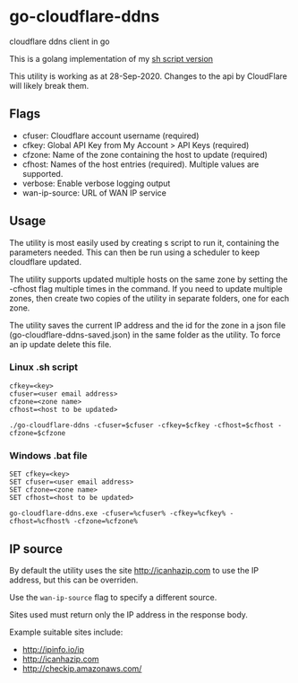 # go-cloudflare-ddns

cloudflare ddns client in go

This is a golang implementation of my [sh script version](https://github.com/jonegerton/cloudflare-ddns)

This utility is working as at 28-Sep-2020. Changes to the api by CloudFlare will likely break them.

## Flags

- cfuser: Cloudflare account username (required)
- cfkey: Global API Key from My Account > API Keys (required)
- cfzone: Name of the zone containing the host to update (required)
- cfhost: Names of the host entries (required). Multiple values are supported.
- verbose: Enable verbose logging output
- wan-ip-source: URL of WAN IP service

## Usage

The utility is most easily used by creating s script to run it, containing the parameters needed. This can then be run using a scheduler to keep cloudflare updated.

The utility supports updated multiple hosts on the same zone by setting the -cfhost flag multiple times in the command. If you need to update multiple zones, then create two copies of the utility in separate folders, one for each zone.

The utility saves the current IP address and the id for the zone in a json file (go-cloudflare-ddns-saved.json) in the same folder as the utility. To force an ip update delete this file.

### Linux .sh script

    cfkey=<key>
    cfuser=<user email address>
    cfzone=<zone name>
    cfhost=<host to be updated>

    ./go-cloudflare-ddns -cfuser=$cfuser -cfkey=$cfkey -cfhost=$cfhost -cfzone=$cfzone

### Windows .bat file

    SET cfkey=<key>
    SET cfuser=<user email address>
    SET cfzone=<zone name>
    SET cfhost=<host to be updated>

    go-cloudflare-ddns.exe -cfuser=%cfuser% -cfkey=%cfkey% -cfhost=%cfhost% -cfzone=%cfzone%

## IP source

By default the utility uses the site http://icanhazip.com to use the IP address, but this can be overriden.

Use the `wan-ip-source` flag to specify a different source.

Sites used must return only the IP address in the response body.

Example suitable sites include:

- http://ipinfo.io/ip
- http://icanhazip.com
- http://checkip.amazonaws.com/
